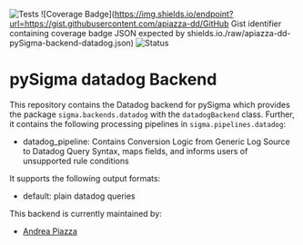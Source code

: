 ![Tests](https://github.com/apiazza-dd/pySigma-backend-datadog/actions/workflows/test.yml/badge.svg)
![Coverage Badge](https://img.shields.io/endpoint?url=https://gist.githubusercontent.com/apiazza-dd/GitHub Gist identifier containing coverage badge JSON expected by shields.io./raw/apiazza-dd-pySigma-backend-datadog.json)
![Status](https://img.shields.io/badge/Status-pre--release-orange)

# pySigma datadog Backend

This repository contains the Datadog backend for pySigma which provides the package `sigma.backends.datadog` with the `datadogBackend` class.
Further, it contains the following processing pipelines in `sigma.pipelines.datadog`:

* datadog_pipeline: Contains Conversion Logic from Generic Log Source to Datadog Query Syntax, maps fields, and informs users of unsupported rule conditions

It supports the following output formats:

* default: plain datadog queries

This backend is currently maintained by:

* [Andrea Piazza](https://github.com/apiazza-dd/)
